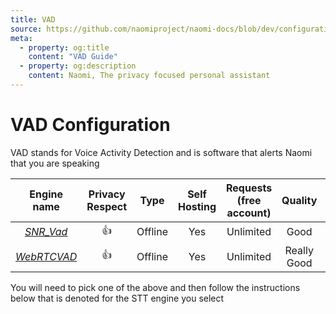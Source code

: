 ```yaml
---
title: VAD
source: https://github.com/naomiproject/naomi-docs/blob/dev/configuration/vad.md
meta:
  - property: og:title
    content: "VAD Guide"
  - property: og:description
    content: Naomi, The privacy focused personal assistant
---
```


# VAD Configuration

VAD stands for Voice Activity Detection and is software that alerts Naomi that you are speaking

| Engine name   | Privacy Respect | Type    | Self Hosting | Requests (free account) | Quality     | Platform        |
|:-------------:|:---------------:|:-------:|:------------:|:-----------------------:|:-----------:|:---------------:|
| [*SNR_Vad*](/plugins/vads/SNR_Vad/)    | 👍              | Offline  | Yes           | Unlimited                  | Good     | Any             |
| [*WebRTCVAD*](/plugins/vads/WebRTCVAD/) | 👍              | Offline  | Yes           | Unlimited              | Really Good  | Any             |

You will need to pick one of the above and then follow the instructions below that is denoted for the STT engine you select

<DocPreviousVersions/>
<EditPageLink/>
